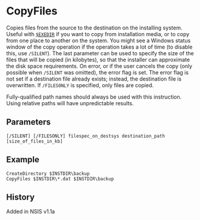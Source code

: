 # CopyFiles

Copies files from the source to the destination on the installing system. Useful with [`$EXEDIR`][1] if you want to copy from installation media, or to copy from one place to another on the system. You might see a Windows status window of the copy operation if the operation takes a lot of time (to disable this, use `/SILENT`). The last parameter can be used to specify the size of the files that will be copied (in kilobytes), so that the installer can approximate the disk space requirements. On error, or if the user cancels the copy (only possible when `/SILENT` was omitted), the error flag is set. The error flag is not set if a destination file already exists; instead, the destination file is overwritten. If `/FILESONLY` is specified, only files are copied.

Fully-qualified path names should always be used with this instruction. Using relative paths will have unpredictable results.

## Parameters

    [/SILENT] [/FILESONLY] filespec_on_destsys destination_path [size_of_files_in_kb]

## Example

    CreateDirectory $INSTDIR\backup
    CopyFiles $INSTDIR\*.dat $INSTDIR\backup

## History

Added in NSIS v1.1a

[1]: ../Variables/EXEDIR.md

